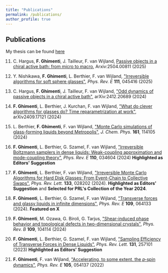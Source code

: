 ```yaml
---
title: "Publications"
permalink: /publications/
author_profile: true
---
```


## Publications

My thesis can be found [here](/files/manuscript_Ghimenti.pdf)

11. C. Hargus, **F. Ghimenti**, J. Tailleur, F. van Wijland, [Passive objects in a chiral active bath: from micro to macro](https://arxiv.org/abs/2504.00811), Arxiv:2504.00811 (2025)

10. Y. Nishikawa, **F. Ghimenti**, L. Berthier, F. van Wijland, ["Irreversible algorithms for soft sphere glasses"](https://journals.aps.org/pre/abstract/10.1103/PhysRevE.111.045416), *Phys. Rev. E* **111**, 045416 (2025) 

9. C. Hargus, **F. Ghimenti**, J. Tailleur, F. van Wijland, ["Odd dynamics of passive objects in a chiral active bath"](https://arxiv.org/abs/2412.20689), arXiv:2412.20689 (2024)

8. **F. Ghimenti**, L. Berthier, J. Kurchan, F. van Wijland, ["What do clever algorithms for glasses do? Time reparametrization at work"](https://arxiv.org/abs/2409.17121), arXiv2409.17121 (2024)

7. L. Berthier, **F. Ghimenti**, F. van Wijland, ["Monte Carlo simulations of glass-forming liquids beyond Metropolis"](https://pubs.aip.org/aip/jcp/article-abstract/161/11/114105/3312882/Monte-Carlo-simulations-of-glass-forming-liquids?redirectedFrom=fulltext), *J. Chem. Phys.* **161**, 114105 (2024)

6. **F. Ghimenti**, L. Berthier, G. Szamel, F. van Wijland, ["Irreversible Boltzmann samplers in dense liquids: Weak-coupling approximation and mode-coupling theory"](https://journals.aps.org/pre/abstract/10.1103/PhysRevE.110.034604), *Phys. Rev. E* **110**, 034604 (2024) **Highlighted as Editors' Suggestion**

5. **F. Ghimenti**, L. Berthier, F. van Wijland, ["Irreversible Monte Carlo Algorithms for Hard Disk Glasses: From Event-Chain to Collective Swaps"](https://journals.aps.org/prl/abstract/10.1103/PhysRevLett.133.028202), *Phys. Rev. Lett.* **133**, 028202 (2024). **Highlighted as Editors' Suggestion** and **Selected for PRL's Collection of the Year 2024**.

4. **F. Ghimenti**, L. Berthier, G. Szamel, F. van Wijland, ["Transverse forces and glassy liquids in infinite dimensions"](https://journals.aps.org/pre/abstract/10.1103/PhysRevE.109.064133), *Phys. Rev. E* **109**, 064133 (2024). **Featured on X**

3. **F. Ghimenti**, M. Ozawa, G. Biroli, G. Tarjus, ["Shear-induced phase behavior and topological defects in two-dimensional crystals"](https://journals.aps.org/prb/abstract/10.1103/PhysRevB.109.104114), *Phys. Rev. B* **109**, 104114 (2024)

2. **F. Ghimenti**, L. Berthier, G. Szamel, F. van Wijland, ["Sampling Efficiency of Transverse Forces in Dense Liquids"](https://journals.aps.org/prl/abstract/10.1103/PhysRevLett.131.257101), *Phys. Rev. Lett.* **131**, 257101 (2023) **Highlighted as Editors' Suggestion**

1. **F. Ghimenti**, F. van Wijland, ["Accelerating, to some extent, the 𝑝-spin dynamics"](https://journals.aps.org/pre/abstract/10.1103/PhysRevE.105.054137), *Phys. Rev. E* **105**, 054137 (2022)



